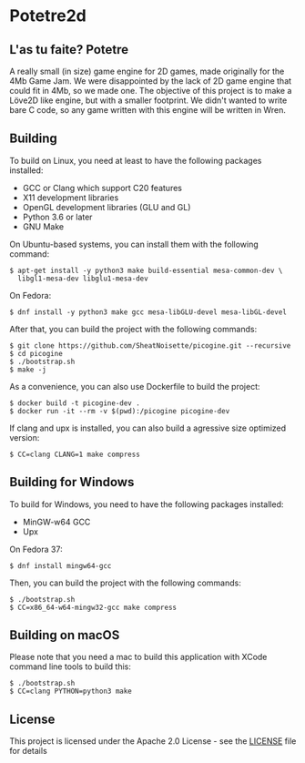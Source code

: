 # Potetre2d

L'as tu faite? Potetre
---

A really small (in size) game engine for 2D games, made originally for the
4Mb Game Jam. We were disappointed by the lack of 2D game engine that could
fit in 4Mb, so we made one. The objective of this project is to make a Löve2D
like engine, but with a smaller footprint. We didn't wanted to write bare
C code, so any game written with this engine will be written in Wren.

## Building

To build on Linux, you need at least to have the following packages installed:
- GCC or Clang which support C20 features
- X11 development libraries
- OpenGL development libraries (GLU and GL)
- Python 3.6 or later
- GNU Make

On Ubuntu-based systems, you can install them with the following command:
```
$ apt-get install -y python3 make build-essential mesa-common-dev \
  libgl1-mesa-dev libglu1-mesa-dev
```
On Fedora:
```
$ dnf install -y python3 make gcc mesa-libGLU-devel mesa-libGL-devel
```

After that, you can build the project with the following commands:
```
$ git clone https://github.com/SheatNoisette/picogine.git --recursive
$ cd picogine
$ ./bootstrap.sh
$ make -j
```

As a convenience, you can also use Dockerfile to build the project:
```
$ docker build -t picogine-dev .
$ docker run -it --rm -v $(pwd):/picogine picogine-dev
```

If clang and upx is installed, you can also build a agressive size optimized
version:
```
$ CC=clang CLANG=1 make compress
```

## Building for Windows

To build for Windows, you need to have the following packages installed:
- MinGW-w64 GCC
- Upx

On Fedora 37:
```
$ dnf install mingw64-gcc
```

Then, you can build the project with the following commands:
```
$ ./bootstrap.sh
$ CC=x86_64-w64-mingw32-gcc make compress
```

## Building on macOS

Please note that you need a mac to build this application with XCode
command line tools to build this:
```
$ ./bootstrap.sh
$ CC=clang PYTHON=python3 make
```

## License
This project is licensed under the Apache 2.0 License - see the
[LICENSE](LICENSE) file for details
